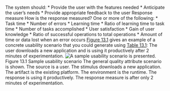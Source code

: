 The system should: *  Provide the user with the features needed *  Anticipate the user’s needs *  Provide appropriate feedback to the user Response measure How is the response measured? One or more of the following: *  Task time *  Number of errors *  Learning time *  Ratio of learning time to task time *  Number of tasks accomplished *  User satisfaction *  Gain of user knowledge *  Ratio of successful operations to total operations *  Amount of time or data lost when an error occurs [Figure 13.1](ch13.xhtml#ch13fig01) gives an example of a concrete usability scenario that you could generate using [Table 13.1](ch13.xhtml#ch13tab01): The user downloads a new application and is using it productively after 2 minutes of experimentation. ![A sample usability scenario is presented.](graphics/13fig01.jpg) Figure 13.1 Sample usability scenario The general quality attribute scenario is shown. The source is a user. The stimulus downloads a new application. The artifact is the existing platform. The environment is the runtime. The response is using it productively. The response measure is after only 2 minutes of experimentation.